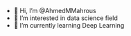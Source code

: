 - 👋 Hi, I’m @AhmedMMahrous
- 👀 I’m interested in data science field
- 🌱 I’m currently learning Deep Learning


<!---
AhmedMMahrous/AhmedMMahrous is a ✨ special ✨ repository because its `README.md` (this file) appears on your GitHub profile.
You can click the Preview link to take a look at your changes.
--->
